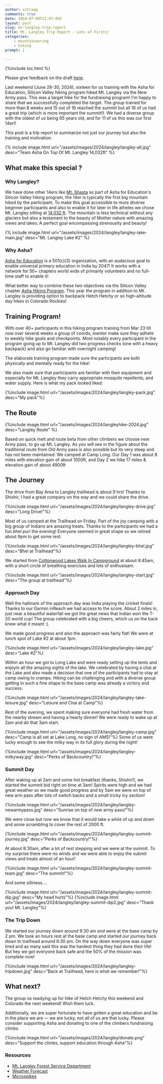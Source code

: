 ```yaml
---
author: vitraag
comments: true
date: 2024-07-09T21:47:49Z
layout: post
slug: mt-langley-trip-report 
title: Mt. Langley Trip Report - Lots of Firsts!
categories:
    - mountaineering
    - hiking
prompt: |
    
---
```

{%include toc.html %}

Please give feedback on the draft [here](https://docs.google.com/document/d/1zdhA_kxt3SoEgXYVG-XYMhIR8eU6n3zjJkxx8oAoxLI/edit?usp=sharing).

Last weekend (June 28-30, 2024), sixteen for us training with the Asha for Education, Silicon Valley hiking program hiked Mt. Langley via the New Army pass. This was a target hike for the fundraising program! I'm happy to share that we successfully completed the target. The group trained for more than 8 weeks and 15 out of 16 reached the summit but all 16 of us had a great trip (which is more important the summit!). We had a diverse group with the oldest of us being 65 years old, and for 11 of us this was our first 14er!!

This post is a trip report to summarize not just our journey but also the training and motivation.

{% include image.html url="/assets/images/2024/langley/langley-all.jpg" desc="Team Asha On Top Of Mt. Langley 14,032ft" %}

## What make this special ?
### Why Langley?
We have done other 14ers like [Mt. Shasta](https://www.vitraag.com/2019/06/26/a-journey-to-summit-mt-shasta-trip-report/) as part of Asha for Education's Silicon Valley hiking program, the 14er is typically the first big mountain hiked by the participant. To make this goal accessible to more diverse beginner participants and also to enable it for later in life atheles we chose Mt. Langley sitting at [14,032 ft](https://en.wikipedia.org/wiki/Mount_Langley). The mountain is less technical without any glaciers but also a testament to the beauty of Mother nature with amazing views and lakes. A perfect goal encompassing strenousity and beauty!

{% include image.html url="/assets/images/2024/langley/langley-lake-main.jpg" desc="Mt. Langley Lake #2" %}

### Why Asha?
[Asha for Education](https://www.ashanet.org) is a 501(c)(3) organization, with an audacious goal to enable universal primary education in India by 2047! It works with a network for 50+ chapters world wide of primarily volunteers and no full-time staff to enable it!

What better way to combine these two objectives via the Silicon Valley chapter [Asha Hiking Program](https://sv.ashanet.org/team-asha-hiking-2024/). This year the program in addition to Mt. Langley is providing option to backpack Hetch Hetchy or so high-altitude day hikes in Colorado Rockies!

## Training Program!
With over 40+ participants in this hiking program training from Mar 23 till now over several weeks a group of coords, mentor make sure they adhete to weekly hike goals and checkpoints. Most notably every participant in the program going up to Mt. Langley did two progress checks (one with a heavy backpack) and also go familiar with overnight camping!

The elaborate training program made sure the participants are both physically and mentally ready for the hike!

We also made sure that participants are familiar with their equipment and especially for Mt. Langley they carry appropriate mosquito repellents, and water supply. Here is what my pack looked liked:

{%include image.html url="/assets/images/2024/langley/langley-pack.jpg" desc="My pack"%}

## The Route
{%include image.html url="/assets/images/2024/langleyhike-2024.jpg" desc="Langley Route" %}

Based on quick melt and route beta from other climbers we choose new Army pass, to go up Mt. Langley. As you will see in the figure about the traditional route from Old Army pass is also possible but its very steep and has not been maintained. We camped at Camp Long. Our Day 1 was about 8 miles with elevation gain of about 1000ft, and Day 2 we hike 17 miles & elevation gain of about 4900ft

## The Journey
The drive from Bay Area to Langley trailhead is about 9 hrs! Thanks to Shishir, I had a great company on the way and we could share the drive.

{%include image.html url="/assets/images/2024/langley/langley-drive.jpg" desc="Long Drive!"%}

Most of us camped at the Trailhead on Friday. Part of the joy camping with a big group of Indians are amazing treats. Thanks to the participants we had a fun bhel puri the evening! Everyone seemed in great shape so we retired about 9pm to get some rest.

{%include image.html url="/assets/images/2024/langley/langley-bhel.jpg" desc="Bhel at Trailhead"%}

We started from [Cottonwood Lakes Walk In Campground](https://www.fs.usda.gov/recarea/inyo/recarea/?recid=20692) at about 8:45am, with a short circle of breathing exercises and lots of enthusisam.

{%include image.html url="/assets/images/2024/langley/langley-start.jpg" desc="The group at trailhead"%}

### Approach Day
Well the hallmark of the approach day was India playing the cricket finals! Thanks to our Garmin inReach we had access to the score. About 2 miles in, just near a beautiful waterfall we got the great news that Indian won the T-20 world cup! The group celebrated with a big cheers, which us on the back knew what it meant :).

We made good progress and also the approach was fairly flat! We were at lunch spot of Lake #2 at about 1pm.

{%include image.html url="/assets/images/2024/langley/langley-lake.jpg" desc="Lake #2"%}

Within an hour we got to Long Lake and were ready setting up the tents and enjoyin all the amazing sights of the lake. We celebrated by having a chai at the Lake and also made a decision that one of the participants had to stay at camp owing to cramps. Hiking can be challenging and with a diverse group getting in such a fine shape to the base camp was already a victory and success.

{%include image.html url="/assets/images/2024/langley/langley-lake-leisure.jpg" desc="Leisure and Chai at Camp"%}

Rest of the evening, we spent making sure everyone had fresh water from the nearby stream and having a hearty dinner! We were ready to wake up at 2am and do that 3am start.

{%include image.html url="/assets/images/2024/langley/langley-camp.jpg" desc="Camp is all set at Lake Long, no sign of AMS!"%}
Some of us were lucky enough to see the milky way in its full glory during the night! 

{%include image.html url="/assets/images/2024/langley/langley-milkyway.jpg" desc="Perks of Backcountry!"%}
### Summit Day
After waking up at 2am and some hot breakfast (thanks, Shishir!), we started the summit bid right on time at 3am! Spirits were high and we had great weather so we made good progress and by 5am we were on top of new arm pass after lots of switch backs and a small tricky icy section!

{%include image.html url="/assets/images/2024/langley/langley-newarmypass.jpg" desc="Sunrise on top of new army pass!"%}

We were close but now we know that it would take a while of up and down and some scrambling to cover the rest of 2000 ft.

{%include image.html url="/assets/images/2024/langley/langley-summit-journey.jpg" desc="Perks of Backcountry!"%}

At about 8:30am, after a lot of rest stepping and we were at the summit. To my surprise there were no winds and we were able to enjoy the submit views and treats almost of an hour!

{%include image.html url="/assets/images/2024/langley/langley-summit-team.jpg" desc="The summit!"%}

And some silliness....

{%include image.html url="/assets/images/2024/langley/langley-summit-dip.jpg" desc="My head hurts"%}
{%include image.html url="/assets/images/2024/langley/langley-summit-dip2.jpg" desc="Thank you! Mt. Langley"%}

### The Trip Down
We started our journey down around 9:30 am and were at the base camp by 2 pm. We took an hours rest at the base camp and started our journey back down to trailhead around 6:30 pm. On the way down everyone was super tired and as many said this was the hardest thing they had done their life! But hey we got everyone back safe and the 50% of the mission was complete now!

{%include image.html url="/assets/images/2024/langley/langley-tripdown.jpg" desc="Back at Trailhead, here is what we remember!"%}

## What next?
The group os readying up for hike of Hetch Hetchy this weekend and Colorado the next weekend! Wish them luck.

Additionally, we are super fortunate to have gotten a great education and be in the place we are — we are lucky, not all of us are that lucky. Please consider supporting Asha and donating to one of the climbers fundraising climbs.

{%include image.html url="/assets/images/2024/langley/donate.png" desc="Support the climbs, support education through Asha"%}

### Resources
- [Mt. Langley Forest Service Department](https://www.fs.usda.gov/recarea/inyo/recreation/outdoorlearning/recarea/?recid=20698&actid=120)
- [Weather Forecast](https://www.mountain-forecast.com/peaks/Mount-Langley/forecasts/4275)
- [Microspikes](https://www.amazon.com/Traction-Crampons-Stainless-Climbing-Mountaineering/dp/B07H4BL4KL)



